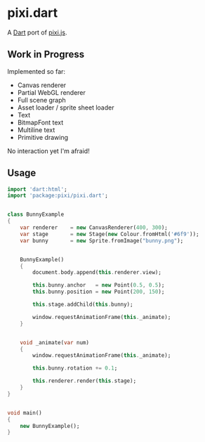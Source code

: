 pixi.dart
=========

A [Dart](https://www.dartlang.org/) port of [pixi.js](https://github.com/GoodBoyDigital/pixi.js/).


Work in Progress
----------------

Implemented so far:

* Canvas renderer
* Partial WebGL renderer
* Full scene graph
* Asset loader / sprite sheet loader
* Text
* BitmapFont text
* Multiline text
* Primitive drawing

No interaction yet I'm afraid!


Usage
-----

```dart
import 'dart:html';
import 'package:pixi/pixi.dart';


class BunnyExample
{
	var renderer	= new CanvasRenderer(400, 300);
	var stage		= new Stage(new Colour.fromHtml('#6f9'));
	var bunny		= new Sprite.fromImage("bunny.png");


	BunnyExample()
	{
		document.body.append(this.renderer.view);

		this.bunny.anchor 	= new Point(0.5, 0.5);
		this.bunny.position	= new Point(200, 150);

		this.stage.addChild(this.bunny);

		window.requestAnimationFrame(this._animate);
	}


	void _animate(var num)
	{
		window.requestAnimationFrame(this._animate);

		this.bunny.rotation += 0.1;

		this.renderer.render(this.stage);
	}
}


void main()
{
	new BunnyExample();
}
```
